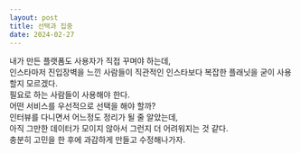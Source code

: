 ```yaml
---
layout: post
title: 선택과 집중
date: 2024-02-27
---
```


내가 만든 플랫폼도 사용자가 직접 꾸며야 하는데,<br>
인스타마저 진입장벽을 느낀 사람들이 직관적인 인스타보다 복잡한 플래닛을 굳이 사용할지 모르겠다.<br>
필요로 하는 사람들이 사용해야 한다.<br>
어떤 서비스를 우선적으로 선택을 해야 할까? <br>
인터뷰를 다니면서 어느정도 정리가 될 줄 알았는데,<br>
아직 그만한 데이터가 모이지 않아서 그런지 더 어려워지는 것 같다. <br>
충분히 고민을 한 후에 과감하게 만들고 수정해나가자.
